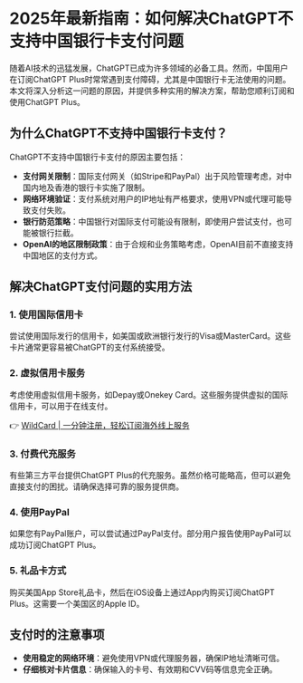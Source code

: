 # 2025年最新指南：如何解决ChatGPT不支持中国银行卡支付问题

随着AI技术的迅猛发展，ChatGPT已成为许多领域的必备工具。然而，中国用户在订阅ChatGPT Plus时常常遇到支付障碍，尤其是中国银行卡无法使用的问题。本文将深入分析这一问题的原因，并提供多种实用的解决方案，帮助您顺利订阅和使用ChatGPT Plus。

## 为什么ChatGPT不支持中国银行卡支付？

ChatGPT不支持中国银行卡支付的原因主要包括：

- **支付网关限制**：国际支付网关（如Stripe和PayPal）出于风险管理考虑，对中国内地及香港的银行卡实施了限制。
- **网络环境验证**：支付系统对用户的IP地址有严格要求，使用VPN或代理可能导致支付失败。
- **银行防范策略**：中国银行对国际支付可能设有限制，即使用户尝试支付，也可能被银行拦截。
- **OpenAI的地区限制政策**：由于合规和业务策略考虑，OpenAI目前不直接支持中国地区的支付方式。

## 解决ChatGPT支付问题的实用方法

### 1. 使用国际信用卡

尝试使用国际发行的信用卡，如美国或欧洲银行发行的Visa或MasterCard。这些卡片通常更容易被ChatGPT的支付系统接受。

### 2. 虚拟信用卡服务

考虑使用虚拟信用卡服务，如Depay或Onekey Card。这些服务提供虚拟的国际信用卡，可以用于在线支付。

👉 [WildCard | 一分钟注册，轻松订阅海外线上服务](https://bbtdd.com/WildCard)

### 3. 付费代充服务

有些第三方平台提供ChatGPT Plus的代充服务。虽然价格可能略高，但可以避免直接支付的困扰。请确保选择可靠的服务提供商。

### 4. 使用PayPal

如果您有PayPal账户，可以尝试通过PayPal支付。部分用户报告使用PayPal可以成功订阅ChatGPT Plus。

### 5. 礼品卡方式

购买美国App Store礼品卡，然后在iOS设备上通过App内购买订阅ChatGPT Plus。这需要一个美国区的Apple ID。

## 支付时的注意事项

- **使用稳定的网络环境**：避免使用VPN或代理服务器，确保IP地址清晰可信。
- **仔细核对卡片信息**：确保输入的卡号、有效期和CVV码等信息完全正确。
